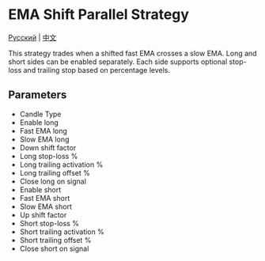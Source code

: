 # EMA Shift Parallel Strategy
[Русский](README_ru.md) | [中文](README_cn.md)

This strategy trades when a shifted fast EMA crosses a slow EMA. Long and short sides can be enabled separately. Each side supports optional stop-loss and trailing stop based on percentage levels.

## Parameters
- Candle Type
- Enable long
- Fast EMA long
- Slow EMA long
- Down shift factor
- Long stop-loss %
- Long trailing activation %
- Long trailing offset %
- Close long on signal
- Enable short
- Fast EMA short
- Slow EMA short
- Up shift factor
- Short stop-loss %
- Short trailing activation %
- Short trailing offset %
- Close short on signal
